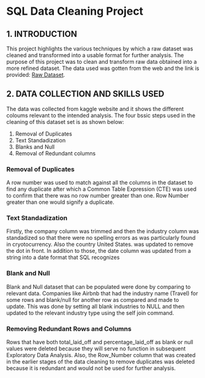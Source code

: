 # SQL Data Cleaning Project
## 1. INTRODUCTION  
This project highlights the various techniques by which a raw dataset was cleaned and transformed into a usable format for further analysis. The purpose of this project was to clean and transform raw data obtained into a more refined dataset. The data used was gotten from the web and the link is provided: [Raw Dataset](https://www.kaggle.com/datasets/swaptr/layoffs-2022).  
## 2. DATA COLLECTION AND SKILLS USED  
The data was collected from kaggle website and it shows the different coloums relevant to the intended analysis.
The four bssic steps used in the cleaning of this dataset set is as shown below:
1. Removal of Duplicates
2. Text Standadization
3. Blanks and Null
4. Removal of Redundant columns

 ### Removal of Duplicates
 A row number was used to match against all the columns in the dataset to find any duplicate after which a Common Table Expression (CTE) was used to confirm that there was no row number greater than one. Row Number greater than one would signify a duplicate.

 ### Text Standadization  
Firstly, the company column was trimmed and then the industry column was standadized so that there were no spelling errors as was particularly found in cryotocurrency. Also the country United States. was updated to remove the dot in front. In addition to those, the date column was updated from a string into a date format that SQL recognizes  

### Blank and Null  
Blank and Null dataset that can be populated were done by comparing to relevant data. Companies like Airbnb that had the industry name (Travel) for some rows and blank/null for another row as compared and made to update. This was done by setting all blank industries to NULL and then updated to the relevant industry type using the self join command.  

### Removing Redundant Rows and Columns  
Rows that have both total_laid_off and percentage_laid_off as blank or null values were deleted because they will serve no function in subsequent Exploratory Data Analysis. Also, the Row_Number column that was created in the earlier stages of the data cleaning to remove duplicates was deleted because it is redundant and would not be used for further analysis.










